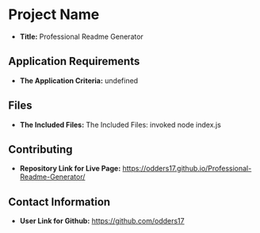 
# Project Name
* **Title:** Professional Readme Generator
    
## Application Requirements
* **The Application Criteria:** undefined
    
## Files
    
* **The Included Files:**  The Included Files: invoked node index.js
   
## Contributing
   
* **Repository Link for Live Page:** https://odders17.github.io/Professional-Readme-Generator/
    
## Contact Information
    
* **User Link for Github:** https://github.com/odders17
